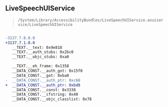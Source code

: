 ## LiveSpeechUIService

> `/System/Library/AccessibilityBundles/LiveSpeechUIService.axuiservice/LiveSpeechUIService`

```diff

-3137.7.0.0.0
+3137.7.1.0.0
   __TEXT.__text: 0x9e818
   __TEXT.__auth_stubs: 0x2bc0
   __TEXT.__objc_stubs: 0xa0

   __TEXT.__eh_frame: 0x1358
   __DATA_CONST.__auth_got: 0x15f0
   __DATA_CONST.__got: 0xba0
-  __DATA_CONST.__auth_ptr: 0xc68
+  __DATA_CONST.__auth_ptr: 0xbd8
   __DATA_CONST.__const: 0x3338
   __DATA_CONST.__cfstring: 0x40
   __DATA_CONST.__objc_classlist: 0x78

```
